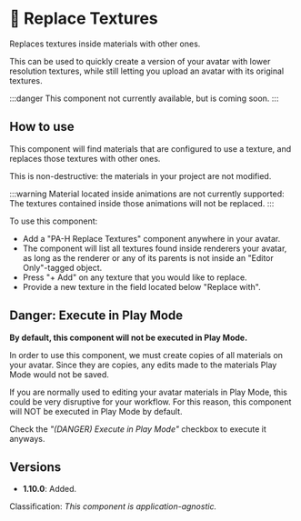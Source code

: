 ﻿# 🚫 Replace Textures

Replaces textures inside materials with other ones.

This can be used to quickly create a version of your avatar with lower resolution textures, while still letting you upload an avatar with its original textures.

:::danger
This component not currently available, but is coming soon.
:::

## How to use

This component will find materials that are configured to use a texture, and replaces those textures with other ones.

This is non-destructive: the materials in your project are not modified.

:::warning
Material located inside animations are not currently supported:
The textures contained inside those animations will not be replaced.
:::

To use this component:
- Add a "PA-H Replace Textures" component anywhere in your avatar.
- The component will list all textures found inside renderers your avatar, as long as the renderer or any of its parents is not inside an "Editor Only"-tagged object.
- Press "+ Add" on any texture that you would like to replace.
- Provide a new texture in the field located below "Replace with".

## Danger: Execute in Play Mode

**By default, this component will not be executed in Play Mode.**

In order to use this component, we must create copies of all materials on your avatar.
Since they are copies, any edits made to the materials Play Mode would not be saved.

If you are normally used to editing your avatar materials in Play Mode, this could be very disruptive for your workflow.
For this reason, this component will NOT be executed in Play Mode by default.

Check the *"(DANGER) Execute in Play Mode"* checkbox to execute it anyways.

## Versions

- **1.10.0**: Added.

Classification: *This component is application-agnostic.*